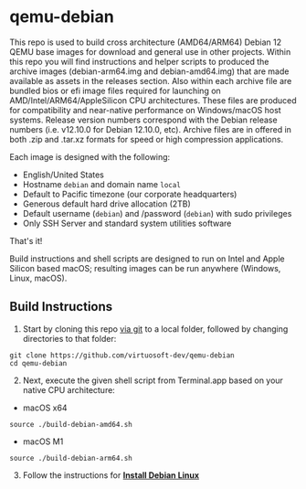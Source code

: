 # qemu-debian
This repo is used to build cross architecture (AMD64/ARM64) Debian 12 QEMU base images for download and general use in other projects. Within this repo you will find instructions and helper scripts to produced the archive images (debian-arm64.img and debian-amd64.img) that are made available as assets in the releases section. Also within each archive file are bundled bios or efi image files required for launching on AMD/Intel/ARM64/AppleSilicon CPU architectures. These files are produced for compatibility and near-native performance on Windows/macOS host systems. Release version numbers correspond with the Debian release numbers (i.e. v12.10.0 for Debian 12.10.0, etc). Archive files are in offered in both .zip and .tar.xz formats for speed or high compression applications.

Each image is designed with the following:

* English/United States
* Hostname `debian` and domain name `local`
* Default to Pacific timezone (our corporate headquarters)
* Generous default hard drive allocation (2TB)
* Default username (`debian`) and /password (`debian`) with sudo privileges
* Only SSH Server and standard system utilities software

That's it!

Build instructions and shell scripts are designed to run on Intel and Apple Silicon based macOS; resulting images can be run anywhere (Windows, Linux, macOS). 

## Build Instructions
1) Start by cloning this repo [via git](https://git-scm.com) to a local folder, followed by changing directories to that folder:
```
git clone https://github.com/virtuosoft-dev/qemu-debian
cd qemu-debian
```

2) Next, execute the given shell script from Terminal.app based on your native CPU architecture:

* macOS x64
```
source ./build-debian-amd64.sh
```
* macOS M1
```
source ./build-debian-arm64.sh
```

3) Follow the instructions for **[Install Debian Linux](install-debian-linux.md)**
